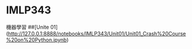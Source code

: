 # IMLP343
機器學習
##[Unite 01] (http://127.0.0.1:8888/notebooks/IMLP343/Unit01/Unit01_Crash%20Course%20on%20Python.ipynb)